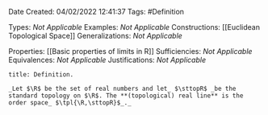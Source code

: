 <div class="topSpace"></div>

Date Created: 04/02/2022 12:41:37
Tags: #Definition

Types: _Not Applicable_
Examples: _Not Applicable_
Constructions: [[Euclidean Topological Space]]
Generalizations: _Not Applicable_

Properties: [[Basic properties of limits in R]]
Sufficiencies: _Not Applicable_
Equivalences: _Not Applicable_
Justifications: _Not Applicable_

``` ad-Definition
title: Definition.

_Let $\R$ be the set of real numbers and let_ $\sttopR$ _be the standard topology on $\R$. The **(topological) real line** is the order space_ $\tpl{\R,\sttopR}$_._

```
